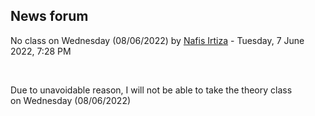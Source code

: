 <h2>News forum</h2><a href="https://moodle.cse.buet.ac.bd/user/view.php?id=1532&course=706"></a>
No class on Wednesday (08/06/2022)
by <a href="https://moodle.cse.buet.ac.bd/user/view.php?id=1532&course=706">Nafis Irtiza</a> - Tuesday, 7 June 2022, 7:28 PM


 

Due to unavoidable reason, I will not be able to take the theory class on Wednesday (08/06/2022)






